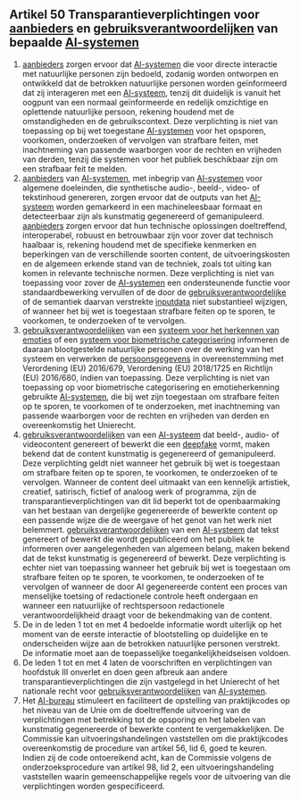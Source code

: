 ## Artikel 50 Transparantieverplichtingen voor [aanbieders](a3.md#^aanbieder) en [gebruiksverantwoordelijken](a3.md#^gebruiksverantwoordelijke) van bepaalde [AI-systemen](a3.md#^ai-systeem)

1. [aanbieders](a3.md#^aanbieder) zorgen ervoor dat [AI-systemen](a3.md#^ai-systeem) die voor directe interactie met natuurlijke personen zijn bedoeld, zodanig worden ontworpen en ontwikkeld dat de betrokken natuurlijke personen worden geïnformeerd dat zij interageren met een [AI-systeem](a3.md#^ai-systeem), tenzij dit duidelijk is vanuit het oogpunt van een normaal geïnformeerde en redelijk omzichtige en oplettende natuurlijke persoon, rekening houdend met de omstandigheden en de gebruikscontext. Deze verplichting is niet van toepassing op bij wet toegestane [AI-systemen](a3.md#^ai-systeem) voor het opsporen, voorkomen, onderzoeken of vervolgen van strafbare feiten, met inachtneming van passende waarborgen voor de rechten en vrijheden van derden, tenzij die systemen voor het publiek beschikbaar zijn om een strafbaar feit te melden.
2. [aanbieders](a3.md#^aanbieder) van [AI-systemen](a3.md#^ai-systeem), met inbegrip van [AI-systemen](a3.md#^ai-systeem) voor algemene doeleinden, die synthetische audio-, beeld-, video- of tekstinhoud genereren, zorgen ervoor dat de outputs van het [AI-systeem](a3.md#^ai-systeem) worden gemarkeerd in een machineleesbaar formaat en detecteerbaar zijn als kunstmatig gegenereerd of gemanipuleerd. [aanbieders](a3.md#^aanbieder) zorgen ervoor dat hun technische oplossingen doeltreffend, interoperabel, robuust en betrouwbaar zijn voor zover dat technisch haalbaar is, rekening houdend met de specifieke kenmerken en beperkingen van de verschillende soorten content, de uitvoeringskosten en de algemeen erkende stand van de techniek, zoals tot uiting kan komen in relevante technische normen. Deze verplichting is niet van toepassing voor zover de [AI-systemen](a3.md#^ai-systeem) een ondersteunende functie voor standaardbewerking vervullen of de door de [gebruiksverantwoordelijke](a3.md#^gebruiksverantwoordelijke) of de semantiek daarvan verstrekte [inputdata](a3.md#^idata) niet substantieel wijzigen, of wanneer het bij wet is toegestaan strafbare feiten op te sporen, te voorkomen, te onderzoeken of te vervolgen.
3. [gebruiksverantwoordelijken](a3.md#^gebruiksverantwoordelijke) van een [systeem voor het herkennen van emoties](a3.md#^she) of een [systeem voor biometrische categorisering](a3.md#^sbc) informeren de daaraan blootgestelde natuurlijke personen over de werking van het systeem en verwerken de [persoonsgegevens](a3.md#^persg) in overeenstemming met Verordening (EU) 2016/679, Verordening (EU) 2018/1725 en Richtlijn (EU) 2016/680, indien van toepassing. Deze verplichting is niet van toepassing op voor biometrische categorisering en emotieherkenning gebruikte [AI-systemen](a3.md#^ai-systeem), die bij wet zijn toegestaan om strafbare feiten op te sporen, te voorkomen of te onderzoeken, met inachtneming van passende waarborgen voor de rechten en vrijheden van derden en overeenkomstig het Unierecht.
4. [gebruiksverantwoordelijken](a3.md#^gebruiksverantwoordelijke) van een [AI-systeem](a3.md#^ai-systeem) dat beeld-, audio- of videocontent genereert of bewerkt die een [deepfake](a3.md#^deepf) vormt, maken bekend dat de content kunstmatig is gegenereerd of gemanipuleerd. Deze verplichting geldt niet wanneer het gebruik bij wet is toegestaan om strafbare feiten op te sporen, te voorkomen, te onderzoeken of te vervolgen. Wanneer de content deel uitmaakt van een kennelijk artistiek, creatief, satirisch, fictief of analoog werk of programma, zijn de transparantieverplichtingen van dit lid beperkt tot de openbaarmaking van het bestaan van dergelijke gegenereerde of bewerkte content op een passende wijze die de weergave of het genot van het werk niet belemmert.
   [gebruiksverantwoordelijken](a3.md#^gebruiksverantwoordelijke) van een [AI-systeem](a3.md#^ai-systeem) dat tekst genereert of bewerkt die wordt gepubliceerd om het publiek te informeren over aangelegenheden van algemeen belang, maken bekend dat de tekst kunstmatig is gegenereerd of bewerkt. Deze verplichting is echter niet van toepassing wanneer het gebruik bij wet is toegestaan om strafbare feiten op te sporen, te voorkomen, te onderzoeken of te vervolgen of wanneer de door AI gegenereerde content een proces van menselijke toetsing of redactionele controle heeft ondergaan en wanneer een natuurlijke of rechtspersoon redactionele verantwoordelijkheid draagt voor de bekendmaking van de content.
5. De in de leden 1 tot en met 4 bedoelde informatie wordt uiterlijk op het moment van de eerste interactie of blootstelling op duidelijke en te onderscheiden wijze aan de betrokken natuurlijke personen verstrekt. De informatie moet aan de toepasselijke toegankelijkheidseisen voldoen.
6. De leden 1 tot en met 4 laten de voorschriften en verplichtingen van hoofdstuk III onverlet en doen geen afbreuk aan andere transparantieverplichtingen die zijn vastgelegd in het Unierecht of het nationale recht voor [gebruiksverantwoordelijken](a3.md#^gebruiksverantwoordelijke) van [AI-systemen](a3.md#^ai-systeem).
7. Het [AI-bureau](a3.md#^aibur) stimuleert en faciliteert de opstelling van praktijkcodes op het niveau van de Unie om de doeltreffende uitvoering van de verplichtingen met betrekking tot de opsporing en het labelen van kunstmatig gegenereerde of bewerkte content te vergemakkelijken. De Commissie kan uitvoeringshandelingen vaststellen om die praktijkcodes overeenkomstig de procedure van artikel 56, lid 6, goed te keuren. Indien zij de code ontoereikend acht, kan de Commissie volgens de onderzoeksprocedure van artikel 98, lid 2, een uitvoeringshandeling vaststellen waarin gemeenschappelijke regels voor de uitvoering van die verplichtingen worden gespecificeerd.

